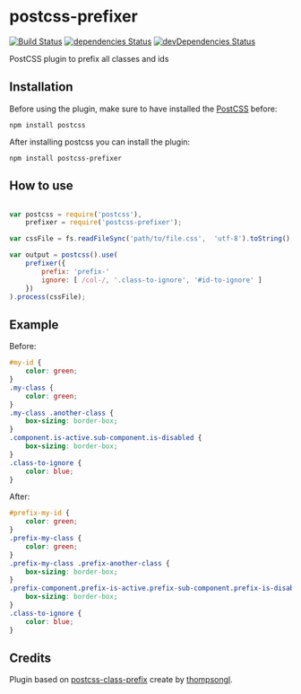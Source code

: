 # postcss-prefixer 

[![Build Status](https://travis-ci.org/marceloucker/postcss-prefixer.svg?branch=master)](https://travis-ci.org/marceloucker/postcss-prefixer)
[![dependencies Status](https://david-dm.org/marceloucker/postcss-prefixer/status.svg)](https://david-dm.org/marceloucker/postcss-prefixer)
[![devDependencies Status](https://david-dm.org/marceloucker/postcss-prefixer/dev-status.svg)](https://david-dm.org/marceloucker/postcss-prefixer?type=dev)

PostCSS plugin to prefix all classes and ids

## Installation

Before using the plugin, make sure to have installed the [PostCSS](https://github.com/postcss/postcss) before:

`npm install postcss`

After installing postcss you can install the plugin:

`npm install postcss-prefixer`


## How to use

```js

var postcss = require('postcss'),
    prefixer = require('postcss-prefixer');

var cssFile = fs.readFileSync('path/to/file.css',  'utf-8').toString();

var output = postcss().use(
    prefixer({
        prefix: 'prefix-'
        ignore: [ /col-/, '.class-to-ignore', '#id-to-ignore' ]
    })
).process(cssFile);

```

## Example

Before:
```css
#my-id {
    color: green;
}
.my-class {
    color: green;
}
.my-class .another-class {
    box-sizing: border-box;
}
.component.is-active.sub-component.is-disabled {
    box-sizing: border-box;
}
.class-to-ignore {
    color: blue;
}
```

After:

```css
#prefix-my-id {
    color: green;
}
.prefix-my-class {
    color: green;
}
.prefix-my-class .prefix-another-class {
    box-sizing: border-box;
}
.prefix-component.prefix-is-active.prefix-sub-component.prefix-is-disabled {
    box-sizing: border-box;
}
.class-to-ignore {
    color: blue;
}
```


## Credits

 Plugin based on [postcss-class-prefix](https://github.com/thompsongl/postcss-class-prefix) create by [thompsongl](https://github.com/thompsongl).
